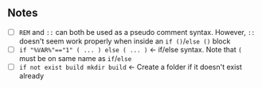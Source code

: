 ## Notes
- [ ] `REM` and `::` can both be used as a pseudo comment syntax. However, `::` doesn't seem work properly when inside an `if ()`/`else ()` block
- [ ] `if "%VAR%"=="1" ( ... ) else ( ... )` <- if/else syntax. Note that `(` must be on same name as `if`/`else`
- [ ] `if not exist build mkdir build` <- Create a folder if it doesn't exist already